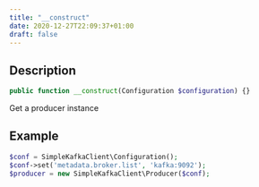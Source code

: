 ```yaml
---
title: "__construct"
date: 2020-12-27T22:09:37+01:00
draft: false
---
```

## Description
```php
public function __construct(Configuration $configuration) {}
```
Get a producer instance
## Example
```php
$conf = SimpleKafkaClient\Configuration();
$conf->set('metadata.broker.list', 'kafka:9092');
$producer = new SimpleKafkaClient\Producer($conf);
```